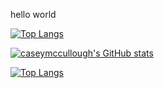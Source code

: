 hello world

[![Top Langs](https://github-readme-stats.vercel.app/api/top-langs/?username=esin87&layout=compact&theme=cobalt)](https://github.com/esin87/github-readme-stats)

[![caseymccullough's GitHub stats](https://github-readme-stats.vercel.app/api?username=caseymccullough)](https://github.com/caseymccullough/github-readme-stats)

[![Top Langs](https://github-readme-stats.vercel.app/api/top-langs/?username=caseymccullough&layout=compact&theme=bluegreen)](https://github.com/caseymccullough/github-readme-stats)
